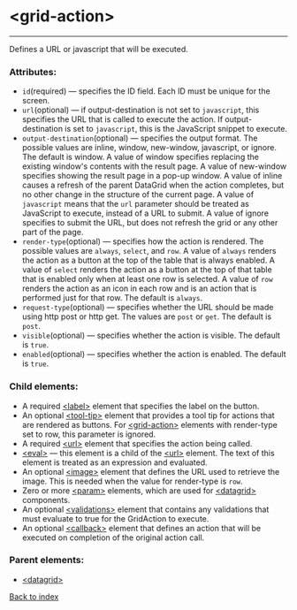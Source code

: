 # \<grid-action>

---

Defines a URL or javascript that will be executed.

### Attributes:
* `id`(required) &mdash; specifies the ID field. Each ID must be unique for the screen.
* `url`(optional) &mdash; if output-destination is not set to `javascript`, this specifies the URL that is called to execute the action. If output-destination is set to `javascript`, this is the JavaScript snippet to execute.
* `output-destination`(optional) &mdash; specifies the output format. The possible values are inline, window, new-window, javascript, or ignore. The default is window. A value of window specifies replacing the existing window's contents with the result page. A value of new-window specifies showing the result page in a pop-up window. A value of inline causes a refresh of the parent DataGrid when the action completes, but no other change in the structure of the current page. A value of `javascript` means that the `url` parameter should be treated as JavaScript to execute, instead of a URL to submit. A value of ignore specifies to submit the URL, but does not refresh the grid or any other part of the page.
* `render-type`(optional) &mdash; specifies how the action is rendered. The possible values are `always`, `select`, and `row`. A value of `always` renders the action as a button at the top of the table that is always enabled. A value of `select` renders the action as a button at the top of that table that is enabled only when at least one row is selected. A value of `row` renders the action as an icon in each row and is an action that is performed just for that row. The default is `always`.
* `request-type`(optional) &mdash; specifies whether the URL should be made using http post or http get. The values are `post` or `get`. The default is `post`.
* `visible`(optional) &mdash; specifies whether the action is visible. The default is `true`.
* `enabled`(optional) &mdash; specifies whether the action is enabled. The default is `true`.

### Child elements:
* A required [\<label>](./label.md) element that specifies the label on the button. 
* An optional [\<tool-tip>](./tool-tip.md) element that provides a tool tip for actions that are rendered as buttons. For [\<grid-action>](./grid-action.md) elements with render-type set to row, this parameter is ignored. 
* A required [\<url>](./url.md) element that specifies the action being called. 
* [\<eval>](./eval.md) &mdash; this element is a child of the [\<url>](./url.md) element. The text of this element is treated as an expression and evaluated. 
* An optional [\<image>](./image.md) element that defines the URL used to retrieve the image. This is needed when the value for render-type is `row`. 
* Zero or more [\<param>](./param.md) elements, which are used for [\<datagrid>](./datagrid.md) components. 
* An optional [\<validations>](./validations.md) element that contains any validations that must evaluate to true for the GridAction to execute. 
* An optional [\<callback>](./callback.md) element that defines an action that will be executed on completion of the original action call.

### Parent elements:
* [\<datagrid>](./datagrid.md)

[Back to index](./README.md)

